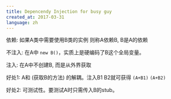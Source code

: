 ```yaml
---
title: Depencendy Injection for busy guy
created_at: 2017-03-31
language: zh
---
```


依赖: 如果A类中需要使用B类的实例 则称A依赖B, B是A的依赖

不注入: 在A中 `new B()`，实质上是硬编码了B这个全局变量。

注入: 在A中不创建B, 而是从外界获取

好处1: A和 (获取B的方法) 的解耦。注入B1 B2就可获得 `(A+B1)` `(A+B2)`

好处2: 可测试性。要测试A时只需传入B的stub。
